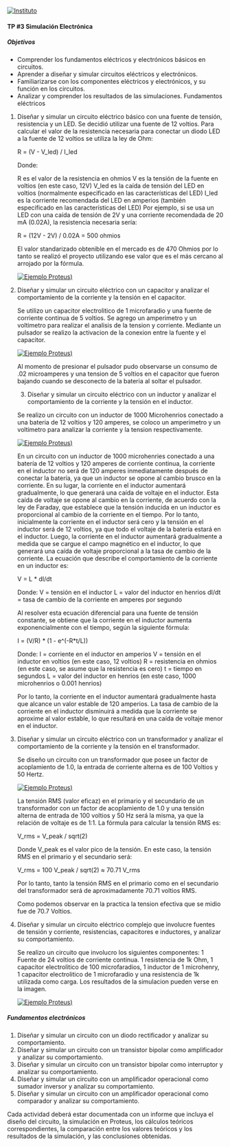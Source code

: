 [![Instituto](../assets/BannerElect.png)](../assets/BannerElect.png)

#### TP #3 Simulación Electrónica

##### Objetivos

* Comprender los fundamentos eléctricos y electrónicos básicos en circuitos.
* Aprender a diseñar y simular circuitos eléctricos y electrónicos.
* Familiarizarse con los componentes eléctricos y electrónicos, y su función en los circuitos.
* Analizar y comprender los resultados de las simulaciones. Fundamentos eléctricos

1. Diseñar y simular un circuito eléctrico básico con una fuente de tensión, resistencia y un LED.
    Se decidió utilizar una fuente de 12 voltios.
    Para calcular el valor de la resistencia necesaria para conectar un diodo LED a la fuente de 12 voltios se utiliza la ley de Ohm:

    R = (V - V_led) / I_led 

    Donde:

    R es el valor de la resistencia en ohmios
    V es la tensión de la fuente en voltios (en este caso, 12V)
    V_led es la caída de tensión del LED en voltios (normalmente especificado en las características del LED)
    I_led es la corriente recomendada del LED en amperios (también especificado en las características del LED)
    Por ejemplo, si se usa un LED con una caída de tensión de 2V y una corriente recomendada de 20 mA (0.02A), la resistencia necesaria sería:

    R = (12V - 2V) / 0.02A = 500 ohmios

    El valor standarizado obtenible en el mercado es de 470 Ohmios por lo tanto se realizó el proyecto utilizando ese valor que es el más cercano al arrojado por la fórmula.

    [![Ejemplo Proteus](assets/EJ1.jpg))](assets/EJ1.jpg)

2. Diseñar y simular un circuito eléctrico con un capacitor y analizar el comportamiento de la corriente y la tensión en el capacitor.

    Se utilizo un capacitor electrolitico de 1 microfaradio y una fuente de corriente continua de 5 voltios. Se agrego un amperimetro y un voltimetro para realizar el analisis de la tension y corriente. Mediante un pulsador se realizo la activacion de la conexion entre la fuente y el capacitor.

    [![Ejemplo Proteus](assets/EJ2.jpg))](assets/EJ2.jpg)

    Al momento de presionar el pulsador pudo observarse un consumo de .02 microamperes y una tension de 5 voltios en el capacitor que fueron bajando cuando se desconecto de la bateria al soltar el pulsador.

    3. Diseñar y simular un circuito eléctrico con un inductor y analizar el comportamiento de la corriente y la tensión en el inductor.

    Se realizo un circuito con un inductor de 1000 Microhenrios conectado a una bateria de 12 voltios y 120 amperes, se coloco un amperimetro y un voltimetro para analizar la corriente y la tension respectivamente.

    [![Ejemplo Proteus](assets/EJ3.jpg))](assets/EJ3.jpg)

    En un circuito con un inductor de 1000 microhenries conectado a una batería de 12 voltios y 120 amperes de corriente continua, la corriente en el inductor no será de 120 amperes inmediatamente después de conectar la batería, ya que un inductor se opone al cambio brusco en la corriente. En su lugar, la corriente en el inductor aumentará gradualmente, lo que generará una caída de voltaje en el inductor. Esta caída de voltaje se opone al cambio en la corriente, de acuerdo con la ley de Faraday, que establece que la tensión inducida en un inductor es proporcional al cambio de la corriente en el tiempo. Por lo tanto, inicialmente la corriente en el inductor será cero y la tensión en el inductor será de 12 voltios, ya que todo el voltaje de la batería estará en el inductor. Luego, la corriente en el inductor aumentará gradualmente a medida que se cargue el campo magnético en el inductor, lo que generará una caída de voltaje proporcional a la tasa de cambio de la corriente.
    La ecuación que describe el comportamiento de la corriente en un inductor es:

    V = L * dI/dt

    Donde:
    V = tensión en el inductor
    L = valor del inductor en henrios
    dI/dt = tasa de cambio de la corriente en amperes por segundo

    Al resolver esta ecuación diferencial para una fuente de tensión constante, se obtiene que la corriente en el inductor aumenta exponencialmente con el tiempo, según la siguiente fórmula:

    I = (V/R) * (1 - e^(-R*t/L))

    Donde:
    I = corriente en el inductor en amperios
    V = tensión en el inductor en voltios (en este caso, 12 voltios)
    R = resistencia en ohmios (en este caso, se asume que la resistencia es cero)
    t = tiempo en segundos
    L = valor del inductor en henrios (en este caso, 1000 microhenrios o 0.001 henrios)

    Por lo tanto, la corriente en el inductor aumentará gradualmente hasta que alcance un valor estable de 120 amperios. La tasa de cambio de la corriente en el inductor disminuirá a medida que la corriente se aproxime al valor estable, lo que resultará en una caída de voltaje menor en el inductor.

4. Diseñar y simular un circuito eléctrico con un transformador y analizar el comportamiento de la corriente y la tensión en el transformador.

    Se diseño un circuito con un transformador que posee un factor de acoplamiento de 1.0, la entrada de corriente alterna es de 100 Voltios y 50 Hertz.

    [![Ejemplo Proteus](assets/EJ4.jpg))](assets/EJ4.jpg)

    La tensión RMS (valor eficaz) en el primario y el secundario de un transformador con un factor de acoplamiento de 1.0 y una tensión alterna de entrada de 100 voltios y 50 Hz será la misma, ya que la relación de voltaje es de 1:1.
    La fórmula para calcular la tensión RMS es:

    V_rms = V_peak / sqrt(2)

    Donde V_peak es el valor pico de la tensión. En este caso, la tensión RMS en el primario y el secundario será:

    V_rms = 100 V_peak / sqrt(2) ≈ 70.71 V_rms

    Por lo tanto, tanto la tensión RMS en el primario como en el secundario del transformador será de aproximadamente 70.71 voltios RMS.

    Como podemos observar en la practica la tension efectiva que se midio fue de 70.7 Voltios.

5. Diseñar y simular un circuito eléctrico complejo que involucre fuentes de tensión y corriente, resistencias, capacitores e inductores, y analizar su
comportamiento.

    Se realizo un circuito que involucro los siguientes componentes: 1 Fuente de 24 voltios de corriente continua. 1 resistencia de 1k Ohm, 1 capacitor electrolitico de 100 microfaradios, 1 inductor de 1 microhenry, 1 capacitor electrolitico de 1 microfaradio y una resistencia de 1k utilizada como carga. Los resultados de la simulacion pueden verse en la imagen.

    [![Ejemplo Proteus](assets/EJ5.jpg))](assets/EJ5.jpg)



##### Fundamentos electrónicos
1. Diseñar y simular un circuito con un diodo rectificador y analizar su comportamiento.
2. Diseñar y simular un circuito con un transistor bipolar como amplificador y analizar su comportamiento.
3. Diseñar y simular un circuito con un transistor bipolar como interruptor y analizar su comportamiento.
4. Diseñar y simular un circuito con un amplificador operacional como sumador inversor y analizar su comportamiento.
5. Diseñar y simular un circuito con un amplificador operacional como comparador y analizar su comportamiento.

Cada actividad deberá estar documentada con un informe que incluya el diseño del circuito, la simulación en Proteus, los cálculos teóricos correspondientes, la
comparación entre los valores teóricos y los resultados de la simulación, y las conclusiones obtenidas.